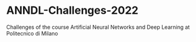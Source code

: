 # ANNDL-Challenges-2022

Challenges of the course Artificial Neural Networks and Deep Learning at Politecnico di Milano
